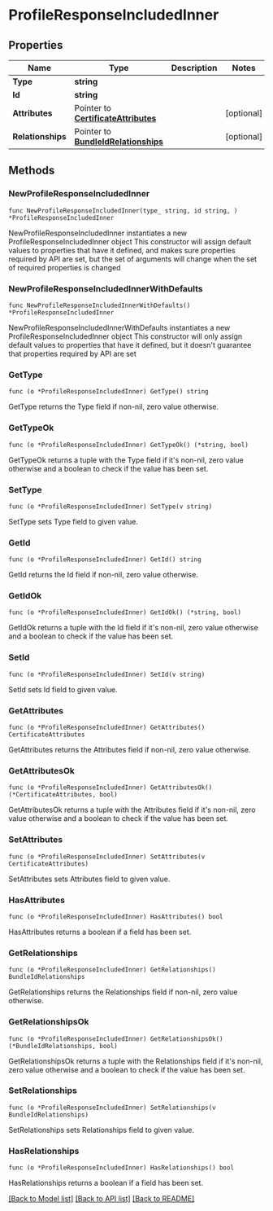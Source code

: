 # ProfileResponseIncludedInner

## Properties

Name | Type | Description | Notes
------------ | ------------- | ------------- | -------------
**Type** | **string** |  | 
**Id** | **string** |  | 
**Attributes** | Pointer to [**CertificateAttributes**](CertificateAttributes.md) |  | [optional] 
**Relationships** | Pointer to [**BundleIdRelationships**](BundleIdRelationships.md) |  | [optional] 

## Methods

### NewProfileResponseIncludedInner

`func NewProfileResponseIncludedInner(type_ string, id string, ) *ProfileResponseIncludedInner`

NewProfileResponseIncludedInner instantiates a new ProfileResponseIncludedInner object
This constructor will assign default values to properties that have it defined,
and makes sure properties required by API are set, but the set of arguments
will change when the set of required properties is changed

### NewProfileResponseIncludedInnerWithDefaults

`func NewProfileResponseIncludedInnerWithDefaults() *ProfileResponseIncludedInner`

NewProfileResponseIncludedInnerWithDefaults instantiates a new ProfileResponseIncludedInner object
This constructor will only assign default values to properties that have it defined,
but it doesn't guarantee that properties required by API are set

### GetType

`func (o *ProfileResponseIncludedInner) GetType() string`

GetType returns the Type field if non-nil, zero value otherwise.

### GetTypeOk

`func (o *ProfileResponseIncludedInner) GetTypeOk() (*string, bool)`

GetTypeOk returns a tuple with the Type field if it's non-nil, zero value otherwise
and a boolean to check if the value has been set.

### SetType

`func (o *ProfileResponseIncludedInner) SetType(v string)`

SetType sets Type field to given value.


### GetId

`func (o *ProfileResponseIncludedInner) GetId() string`

GetId returns the Id field if non-nil, zero value otherwise.

### GetIdOk

`func (o *ProfileResponseIncludedInner) GetIdOk() (*string, bool)`

GetIdOk returns a tuple with the Id field if it's non-nil, zero value otherwise
and a boolean to check if the value has been set.

### SetId

`func (o *ProfileResponseIncludedInner) SetId(v string)`

SetId sets Id field to given value.


### GetAttributes

`func (o *ProfileResponseIncludedInner) GetAttributes() CertificateAttributes`

GetAttributes returns the Attributes field if non-nil, zero value otherwise.

### GetAttributesOk

`func (o *ProfileResponseIncludedInner) GetAttributesOk() (*CertificateAttributes, bool)`

GetAttributesOk returns a tuple with the Attributes field if it's non-nil, zero value otherwise
and a boolean to check if the value has been set.

### SetAttributes

`func (o *ProfileResponseIncludedInner) SetAttributes(v CertificateAttributes)`

SetAttributes sets Attributes field to given value.

### HasAttributes

`func (o *ProfileResponseIncludedInner) HasAttributes() bool`

HasAttributes returns a boolean if a field has been set.

### GetRelationships

`func (o *ProfileResponseIncludedInner) GetRelationships() BundleIdRelationships`

GetRelationships returns the Relationships field if non-nil, zero value otherwise.

### GetRelationshipsOk

`func (o *ProfileResponseIncludedInner) GetRelationshipsOk() (*BundleIdRelationships, bool)`

GetRelationshipsOk returns a tuple with the Relationships field if it's non-nil, zero value otherwise
and a boolean to check if the value has been set.

### SetRelationships

`func (o *ProfileResponseIncludedInner) SetRelationships(v BundleIdRelationships)`

SetRelationships sets Relationships field to given value.

### HasRelationships

`func (o *ProfileResponseIncludedInner) HasRelationships() bool`

HasRelationships returns a boolean if a field has been set.


[[Back to Model list]](../README.md#documentation-for-models) [[Back to API list]](../README.md#documentation-for-api-endpoints) [[Back to README]](../README.md)


